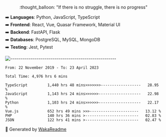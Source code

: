 <p align="center"> 
  :thought_balloon: "If there is no struggle, there is no progress"
</p>

<p align="left">
  ➡️ <strong>Languages</strong>: Python, JavaScript, TypeScript<br>
  ➡️ <strong>Frontend</strong>: React, Vue, Quasar Framework, Material UI<br>
  ➡️ <strong>Backend</strong>: FastAPI, Flask<br>
  ➡️ <strong>Databases</strong>: PostgreSQL, MySQL, MongoDB<br>
  ➡️ <strong>Testing</strong>: Jest, Pytest<br>
</p>

![-----------------------------------------------------](https://raw.githubusercontent.com/andreasbm/readme/master/assets/lines/vintage.png)

<!--START_SECTION:waka-->

```text
From: 22 November 2019 - To: 23 April 2023

Total Time: 4,976 hrs 6 mins

TypeScript         1,440 hrs 48 mins>>>>>>>------------------   28.95 %
JavaScript         1,143 hrs 24 mins>>>>>>-------------------   22.98 %
Python             1,103 hrs 24 mins>>>>>>-------------------   22.17 %
Vue.js             652 hrs 49 mins >>>----------------------   13.12 %
PHP                140 hrs 36 mins >------------------------   02.83 %
JSON               122 hrs 41 mins >------------------------   02.47 %
```

<!--END_SECTION:waka-->


🚀 Generated by [WakaReadme](https://github.com/athul/waka-readme)

